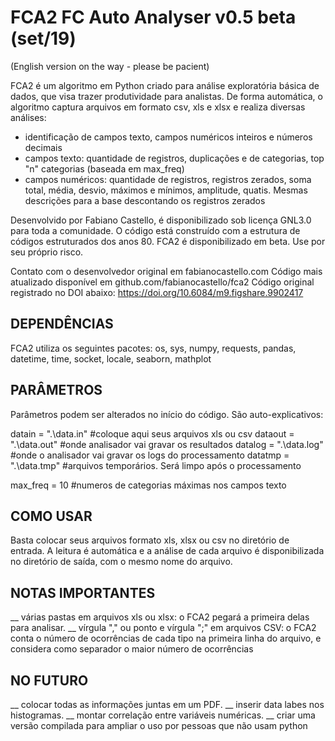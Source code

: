 # FCA2 FC Auto Analyser v0.5 beta (set/19)

(English version on the way - please be pacient)

FCA2 é um algoritmo em Python criado para análise exploratória básica de dados, que visa trazer produtividade para analistas. De forma automática, o algoritmo captura arquivos em formato csv, xls e xlsx e realiza diversas análises:

- identificação de campos texto, campos numéricos inteiros e números decimais
- campos texto: quantidade de registros, duplicações e de categorias, top "n" categorias (baseada em max_freq)
- campos numéricos: quantidade de registros, registros zerados, soma total, média, desvio, máximos e mínimos, amplitude, quatis. Mesmas descrições para a base descontando os registros zerados

Desenvolvido por Fabiano Castello, é disponibilizado sob licença GNL3.0 para toda a comunidade. O código está construído com a estrutura de códigos estruturados dos anos 80. FCA2 é disponibilizado em beta. Use por seu próprio risco.

Contato com o desenvolvedor original em fabianocastello.com
Código mais atualizado disponível em github.com/fabianocastello/fca2
Código original registrado no DOI abaixo:
https://doi.org/10.6084/m9.figshare.9902417

## DEPENDÊNCIAS
FCA2 utiliza os seguintes pacotes:
os, sys, numpy, requests, pandas, datetime, time, socket, locale, seaborn, mathplot

## PARÂMETROS
Parâmetros podem ser alterados no início do código. São auto-explicativos:

datain  = ".\data.in"    #coloque aqui seus arquivos xls ou csv
dataout = ".\data.out"   #onde analisador vai gravar os resultados
datalog = ".\data.log"   #onde o analisador vai gravar os logs do processamento 
datatmp = ".\data.tmp"   #arquivos temporários. Será limpo após o processamento

max_freq = 10            #numeros de categorias máximas nos campos texto 

## COMO USAR

Basta colocar seus arquivos formato xls, xlsx ou csv no diretório de entrada. A leitura é automática e a análise de cada arquivo é disponibilizada no diretório de saída, com o mesmo nome do arquivo.

## NOTAS IMPORTANTES

__ várias pastas em arquivos xls ou xlsx: o FCA2 pegará a primeira delas para analisar.
__ vírgula "," ou ponto e vírgula ";" em arquivos CSV: o FCA2 conta o número de ocorrências de cada tipo na primeira linha do arquivo, e considera como separador o maior número de ocorrências


## NO FUTURO

__ colocar todas as informações juntas em um PDF.
__ inserir data labes nos histogramas.
__ montar correlação entre variáveis numéricas.
__ criar uma versão compilada para ampliar o uso por pessoas que não usam python
